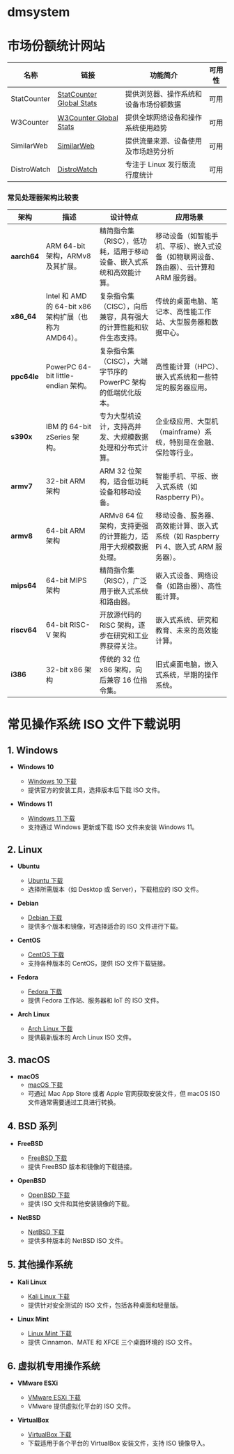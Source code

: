 # dmsystem

# 市场份额统计网站

| 名称           | 链接                                          | 功能简介                            | 可用性  |
|----------------|---------------------------------------------|-------------------------------------|--------|
| StatCounter    | [StatCounter Global Stats](https://gs.statcounter.com/) | 提供浏览器、操作系统和设备市场份额数据 | 可用   |
| W3Counter      | [W3Counter Global Stats](https://www.w3counter.com/globalstats/) | 提供全球网络设备和操作系统使用趋势   | 可用   |
| SimilarWeb     | [SimilarWeb](https://www.similarweb.com/)     | 提供流量来源、设备使用及市场趋势分析 | 可用   |
| DistroWatch    | [DistroWatch](https://distrowatch.com/)       | 专注于 Linux 发行版流行度统计        | 可用   |


### **常见处理器架构比较表**

| **架构**     | **描述**                                                | **设计特点**                                                      | **应用场景**                                                       |
|--------------|---------------------------------------------------------|-------------------------------------------------------------------|--------------------------------------------------------------------|
| **aarch64**  | ARM 64-bit 架构，ARMv8 及其扩展。                       | 精简指令集（RISC），低功耗，适用于移动设备、嵌入式系统和高效能计算。 | 移动设备（如智能手机、平板）、嵌入式设备（如物联网设备、路由器）、云计算和 ARM 服务器。 |
| **x86_64**   | Intel 和 AMD 的 64-bit x86 架构扩展（也称为 AMD64）。     | 复杂指令集（CISC），向后兼容，具有强大的计算性能和软件生态支持。    | 传统的桌面电脑、笔记本、高性能工作站、大型服务器和数据中心。             |
| **ppc64le**  | PowerPC 64-bit little-endian 架构。                       | 复杂指令集（CISC），大端字节序的 PowerPC 架构的低端优化版本。        | 高性能计算（HPC）、嵌入式系统和一些特定的服务器应用。                      |
| **s390x**    | IBM 的 64-bit zSeries 架构。                             | 专为大型机设计，支持高并发、大规模数据处理和分布式计算。               | 企业级应用、大型机（mainframe）系统，特别是在金融、保险等行业。           |
| **armv7**    | 32-bit ARM 架构                                           | ARM 32 位架构，适合低功耗设备和移动设备。                          | 智能手机、平板、嵌入式系统（如 Raspberry Pi）。                         |
| **armv8**    | 64-bit ARM 架构                                           | ARMv8 64 位架构，支持更强的计算能力，适用于大规模数据处理。           | 移动设备、服务器、高效能计算、嵌入式系统（如 Raspberry Pi 4、嵌入式 ARM 服务器）。 |
| **mips64**   | 64-bit MIPS 架构                                          | 精简指令集（RISC），广泛用于嵌入式系统和路由器。                    | 嵌入式设备、网络设备（如路由器）、高性能计算。                          |
| **riscv64**  | 64-bit RISC-V 架构                                         | 开放源代码的 RISC 架构，逐步在研究和工业界获得关注。                 | 嵌入式系统、研究和教育、未来的高效能计算。                             |
| **i386**     | 32-bit x86 架构                                           | 传统的 32 位 x86 架构，向后兼容 16 位指令集。                        | 旧式桌面电脑，嵌入式系统，早期的操作系统。                             |


# 常见操作系统 ISO 文件下载说明

## 1. Windows
- **Windows 10**
  - [Windows 10 下载](https://www.microsoft.com/zh-cn/software-download/windows10)
  - 提供官方的安装工具，选择版本后下载 ISO 文件。
  
- **Windows 11**
  - [Windows 11 下载](https://www.microsoft.com/zh-cn/software-download/windows11)
  - 支持通过 Windows 更新或下载 ISO 文件来安装 Windows 11。

## 2. Linux
- **Ubuntu**
  - [Ubuntu 下载](https://ubuntu.com/download)
  - 选择所需版本（如 Desktop 或 Server），下载相应的 ISO 文件。

- **Debian**
  - [Debian 下载](https://www.debian.org/distrib/)
  - 提供多个版本和镜像，可选择适合的 ISO 文件进行下载。

- **CentOS**
  - [CentOS 下载](https://www.centos.org/download/)
  - 支持各种版本的 CentOS，提供 ISO 文件下载链接。

- **Fedora**
  - [Fedora 下载](https://getfedora.org/)
  - 提供 Fedora 工作站、服务器和 IoT 的 ISO 文件。

- **Arch Linux**
  - [Arch Linux 下载](https://www.archlinux.org/download/)
  - 提供最新版本的 Arch Linux ISO 文件。

## 3. macOS
- **macOS**
  - [macOS 下载](https://www.apple.com/macos/)
  - 可通过 Mac App Store 或者 Apple 官网获取安装文件，但 macOS ISO 文件通常需要通过工具进行转换。

## 4. BSD 系列
- **FreeBSD**
  - [FreeBSD 下载](https://www.freebsd.org/where/)
  - 提供 FreeBSD 版本和镜像的下载链接。

- **OpenBSD**
  - [OpenBSD 下载](https://www.openbsd.org/ftp.html)
  - 提供 ISO 文件和其他安装镜像的下载。

- **NetBSD**
  - [NetBSD 下载](https://www.netbsd.org/releases/)
  - 提供多种版本的 NetBSD ISO 文件。

## 5. 其他操作系统
- **Kali Linux**
  - [Kali Linux 下载](https://www.kali.org/get-kali/)
  - 提供针对安全测试的 ISO 文件，包括各种桌面和轻量版。

- **Linux Mint**
  - [Linux Mint 下载](https://www.linuxmint.com/download.php)
  - 提供 Cinnamon、MATE 和 XFCE 三个桌面环境的 ISO 文件。

## 6. 虚拟机专用操作系统
- **VMware ESXi**
  - [VMware ESXi 下载](https://www.vmware.com/go/download-esxi)
  - VMware 提供虚拟化平台的 ISO 文件。

- **VirtualBox**
  - [VirtualBox 下载](https://www.virtualbox.org/wiki/Downloads)
  - 下载适用于各个平台的 VirtualBox 安装文件，支持 ISO 镜像导入。

